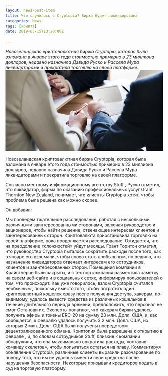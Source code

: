 ```yaml
---
layout: news-post-item
title: Что случилось с Cryptopia? Биржа будет ликвидирована
categories: News
tags: [крипта]
date: 2019-05-15T13:20:00Z

---
```

*Новозеландская криптовалютная биржа Cryptopia, которая была взломана в январе этого года стоимостью примерно в 23 миллиона долларов, недавно назначила Дэвида Руско и Рассела Мура ликвидаторами и прекратила торговлю на своей платформе.*
![btc рост](/images/news/cryptopia_likvidacia.jpg)


Новозеландская криптовалютная биржа Cryptopia, которая была взломана в январе этого года стоимостью примерно в 23 миллиона долларов, недавно назначила Дэвида Руско и Рассела Мура ликвидаторами и прекратила торговлю на своей платформе.

Согласно местному информационному агентству Stuff , Руско отметил, что ликвидатор, фирма по оказанию профессиональных услуг Grant Thornton New Zealand, понимает, что клиенты Cryptopia хотят, чтобы проблема была решена как можно скорее. 

Он добавил:

Мы проведем тщательное расследование, работая с несколькими различными заинтересованными сторонами, включая руководство и акционеров, чтобы найти решение, отвечающее интересам клиентов и заинтересованных сторон.
Криптовалюта приостановила торговлю на своей платформе, пока продолжается расследование. Ожидается, что на преодоление «сложностей» уйдут месяцы. Грант Торнтон отметил, что руководство Cryptopia пыталось сократить расходы после того, как в январе его взломали, чтобы снова стать прибыльным, но решило, что назначение ликвидаторов отвечает интересам его сотрудников, клиентов и заинтересованных сторон.
Помещения компании в Крайстчерче были закрыты, и с тех пор компания разместила заметку на своем веб-сайте и в социальных сетях, информируя пользователей о том, что происходит.
Как уже говорилось, взлом Cryptopia считался необычным , поскольку вместо того, чтобы потратить один криптовалютный кошелек сразу после получения доступа, хакерам, по-видимому, удалось вывести средства из различных кошельков в течение длительного периода времени, предположить, что персонал не смог Останови их.
Эксперты полагают, что хакерам биржи удалось получить эфиры и токены ERC-20 на сумму 23 млн. Долл. США, и, как сообщается, к февралю удалось получить 3,2 млн. Долл. США, из которых 2 млн. Долл. США были получены посредством децентрализованного обмена.
Криптопия была разрешена к открытию в феврале , и, по словам сотрудников Stuff, близкие к компании обнаружили, что она максимально сократила расходы, «оставив команду скелетов», чтобы попытаться остаться на плаву.
Комментируя объявление Cryptopia, различные клиенты выразили разочарование по поводу того, что им не удалось вывести свои средства после нарушения безопасности. Некоторые призывали кредиторов подать в суд на торговую платформу.
